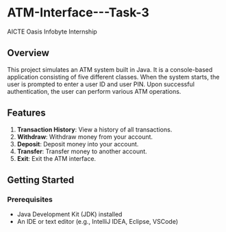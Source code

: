# ATM-Interface---Task-3
 AICTE Oasis Infobyte Internship

## Overview
This project simulates an ATM system built in Java. It is a console-based application consisting of five different classes. When the system starts, the user is prompted to enter a user ID and user PIN. Upon successful authentication, the user can perform various ATM operations.

## Features
1. **Transaction History**: View a history of all transactions.
2. **Withdraw**: Withdraw money from your account.
3. **Deposit**: Deposit money into your account.
4. **Transfer**: Transfer money to another account.
5. **Exit**: Exit the ATM interface.

## Getting Started

### Prerequisites
- Java Development Kit (JDK) installed
- An IDE or text editor (e.g., IntelliJ IDEA, Eclipse, VSCode)

